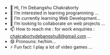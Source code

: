 - 👋 Hi, I’m Debangshu Chakraborty
- 👀 I’m interested in learning programming ...
- 🌱 I’m currently learning Web Development...
- 💞️ I’m looking to collaborate on web projects ...
- 📫 How to reach me : for work enquiries : chakrabortydebangshu8@gmail.com ...
- 😄 Pronouns: he/him...
- ⚡ Fun fact: I play a lot of video games ...

<!---
Debangshu2k5/Debangshu2k5 is a ✨ special ✨ repository because its `README.md` (this file) appears on your GitHub profile.
You can click the Preview link to take a look at your changes.
--->
